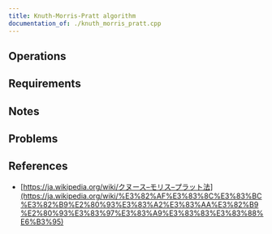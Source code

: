 ```yaml
---
title: Knuth-Morris-Pratt algorithm
documentation_of: ./knuth_morris_pratt.cpp
---
```


## Operations

## Requirements

## Notes

## Problems

## References

- [https://ja.wikipedia.org/wiki/クヌース–モリス–プラット法](https://ja.wikipedia.org/wiki/%E3%82%AF%E3%83%8C%E3%83%BC%E3%82%B9%E2%80%93%E3%83%A2%E3%83%AA%E3%82%B9%E2%80%93%E3%83%97%E3%83%A9%E3%83%83%E3%83%88%E6%B3%95)
